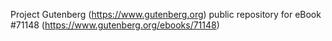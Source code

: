 Project Gutenberg (https://www.gutenberg.org) public repository for
eBook #71148 (https://www.gutenberg.org/ebooks/71148)
